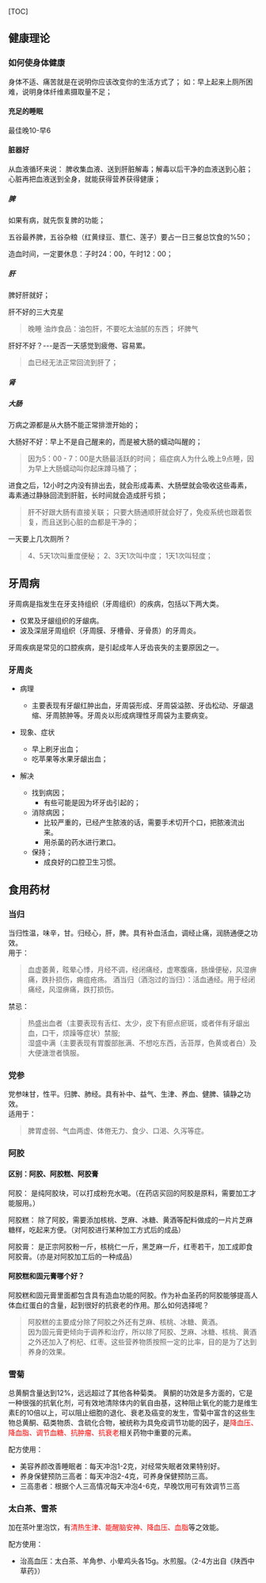 [TOC]

## 健康理论



### 如何使身体健康

身体不适、痛苦就是在说明你应该改变你的生活方式了；
如：早上起来上厕所困难，说明身体纤维素摄取量不足；



#### 充足的睡眠

最佳晚10-早6



#### 脏器好

从血液循环来说：
脾收集血液、送到肝脏解毒；解毒以后干净的血液送到心脏；心脏再把血液送到全身，就能获得营养获得健康；

##### 脾

如果有病，就先恢复脾的功能；

五谷最养脾，五谷杂粮（红黄绿豆、薏仁、莲子）要占一日三餐总饮食的%50；

造血时间，一定要休息：子时24：00，午时12：00；



##### 肝

脾好肝就好；

肝不好的三大克星

> 晚睡
> 油炸食品：油包肝，不要吃太油腻的东西；
> 坏脾气

肝好不好？---是否一天感觉到疲倦、容易累。

>  血已经无法正常回流到肝了；



##### 肾



##### 大肠

万病之源都是从大肠不能正常排泄开始的；

大肠好不好：早上不是自己醒来的，而是被大肠的蠕动叫醒的；

> 因为5：00 - 7：00是大肠最活跃的时间；
> 癌症病人为什么晚上9点睡，因为早上大肠蠕动叫你起床蹲马桶了；



进食之后，12小时之内没有排出去，就会形成毒素、大肠壁就会吸收这些毒素，毒素通过静脉回流到肝脏，长时间就会造成肝亏损；

> 肝不好跟大肠有直接关联；
> 只要大肠通顺肝就会好了，免疫系统也跟着恢复，而且送到心脏的血都是干净的；



一天要上几次厕所？

> 4、5天1次叫重度便秘；
> 2、3天1次叫中度；
> 1天1次叫轻度；



## 牙周病

牙周病是指发生在牙支持组织（牙周组织）的疾病，包括以下两大类。
- 仅累及牙龈组织的牙龈病。
- 波及深层牙周组织（牙周膜、牙槽骨、牙骨质）的牙周炎。

牙周疾病是常见的口腔疾病，是引起成年人牙齿丧失的主要原因之一。


### 牙周炎
- 病理
	- 主要表现有牙龈红肿出血，牙周袋形成、牙周袋溢脓、牙齿松动、牙龈退缩、牙周脓肿等。牙周炎以形成病理性牙周袋为主要病变。


- 现象、症状
	- 早上刷牙出血；
	- 吃苹果等水果牙龈出血；

- 解决
	- 找到病因；
		- 有些可能是因为坏牙齿引起的；
	- 消除病因；
		- 比较严重的，已经产生脓液的话，需要手术切开个口，把脓液流出来。
		- 用杀菌的药水进行漱口。
	- 保持；
		- 成良好的口腔卫生习惯。



## 食用药材

### 当归

当归性温，味辛，甘。归经心，肝，脾。具有补血活血，调经止痛，润肠通便之功效。  
用于：

> 血虚萎黄，眩晕心悸，月经不调，经闭痛经，虚寒腹痛，肠燥便秘，风湿痹痛，跌扑损伤，痈疽疮疡。
> 酒当归（酒泡过的当归）：活血通经。用于经闭痛经，风湿痹痛，跌打损伤。  

禁忌： 

> 热盛出血者（主要表现有舌红、太少，皮下有瘀点瘀斑，或者伴有牙龈出血，口干，烦躁等症状）禁服;   
> 湿盛中满（主要表现有胃腹部胀满、不想吃东西，舌苔厚，色黄或者白）及大便溏泄者慎服。  



### 党参

党参味甘，性平。归脾、肺经。具有补中、益气、生津、养血、健脾、镇静之功效。  
适用于：

> 脾胃虚弱、气血两虚、体倦无力、食少、口渴、久泻等症。



### 阿胶

#### 区别：阿胶、阿胶糕、阿胶膏

阿胶：
是纯阿胶块，可以打成粉充水喝。（在药店买回的阿胶是原料，需要加工才能服用。）   

阿胶糕：
除了阿胶，需要添加核桃、芝麻、冰糖、黄酒等配料做成的一片片芝麻糖样，吃起来方便。（对阿胶进行某种加工方式后的成品） 

 阿胶膏：
是正宗阿胶粉一斤，核桃仁一斤，黑芝麻一斤，红枣若干，加工成即食阿胶膏。（亦是对阿胶加工后的一种成品）  



#### 阿胶糕和固元膏哪个好？

阿胶糕和固元膏里面都包含具有造血功能的阿胶。作为补血圣药的阿胶能够提高人体血红蛋白的含量，起到很好的抗衰老的作用。那么如何选择呢？

> 阿胶糕的主要成分除了阿胶之外还有芝麻、核桃、冰糖、黄酒。  
> 因为固元膏更倾向于调养和治疗，所以除了阿胶、芝麻、冰糖、核桃、黄酒之外还加入了枸杞、红枣。这些营养物质按照一定的比率，目的是为了达到养身的效果。  



### 雪菊

总黄酮含量达到12%，远远超过了其他各种菊类。
黄酮的功效是多方面的，它是一种很强的抗氧化剂，可有效地清除体内的氧自由基，这种阻止氧化的能力是维生素E的10倍以上，可以阻止细胞的退化、衰老及癌变的发生，雪菊中富含的这些生物总黄酮、萜类物质、含硫化合物，被统称为具免疫调节功能的因子，是<font color=red>降血压、降血脂、调节血糖、抗肿瘤、抗衰老</font>相关药物中重要的元素。

配方使用：

- 美容养颜改善睡眠者：每天冲泡1-2克，对经常失眠者效果特别好。
- 养身保健预防三高者：每天冲泡2-4克，可养身保健预防三高。
- 三高患者：根据个人三高情况每天冲泡4-6克，早晚饮用可有效调节三高



###  太白茶、雪茶

加在茶叶里泡饮，有<font color=red>清热生津、能醒脑安神、降血压、血脂</font>等之效能。

配方使用：

- 治高血压：太白茶、羊角参、小晕鸡头各15g。水煎服。（2-4方出自《陕西中草药》）

